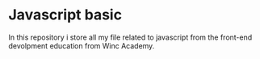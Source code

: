 # Javascript basic

In this repository i store all my file related to javascript from the front-end devolpment education from Winc Academy.
